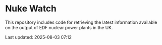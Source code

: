 # Nuke Watch

This repository includes code for retrieving the latest information available on the output of EDF nuclear power plants in the UK.

Last updated: 2025-08-03 07:12